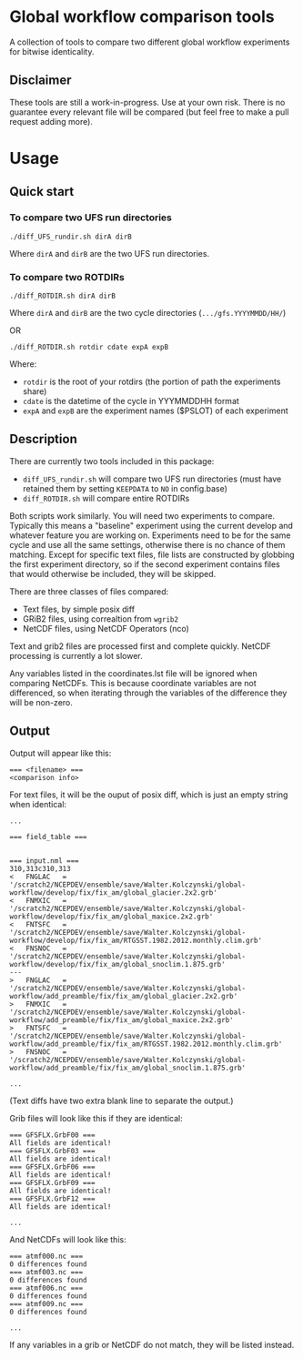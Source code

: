 # Global workflow comparison tools
A collection of tools to compare two different global workflow experiments for bitwise identicality. 

## Disclaimer

These tools are still a work-in-progress. Use at your own risk. There is no guarantee every relevant file will be compared (but feel free to make a pull request adding more).

# Usage

## Quick start
### To compare two UFS run directories
```
./diff_UFS_rundir.sh dirA dirB
```
Where `dirA` and `dirB` are the two UFS run directories.


### To compare two ROTDIRs
```
./diff_ROTDIR.sh dirA dirB
```
Where `dirA` and `dirB` are the two cycle directories (`.../gfs.YYYYMMDD/HH/`)

OR

```
./diff_ROTDIR.sh rotdir cdate expA expB
```

Where:
- `rotdir` is the root of your rotdirs (the portion of path the experiments share)
- `cdate` is the datetime of the cycle in YYYMMDDHH format
- `expA` and `expB` are the experiment names ($PSLOT) of each experiment

## Description

There are currently two tools included in this package:
* `diff_UFS_rundir.sh` will compare two UFS run directories (must have retained them by setting `KEEPDATA` to `NO` in config.base)
* `diff_ROTDIR.sh` will compare entire ROTDIRs

Both scripts work similarly. You will need two experiments to compare. Typically this means a "baseline" experiment using the current develop and whatever feature you are working on. Experiments need to be for the same cycle and use all the same settings, otherwise there is no chance of them matching. Except for specific text files, file lists are constructed by globbing the first experiment directory, so if the second experiment contains files that would otherwise be included, they will be skipped.

There are three classes of files compared:
- Text files, by simple posix diff
- GRiB2 files, using correaltion from `wgrib2`
- NetCDF files, using NetCDF Operators (nco)

Text and grib2 files are processed first and complete quickly. NetCDF processing is currently a lot slower.

Any variables listed in the coordinates.lst file will be ignored when comparing NetCDFs. This is because coordinate variables are not differenced, so when iterating through the variables of the difference they will be non-zero.

## Output

Output will appear like this:
```
=== <filename> ===
<comparison info>

```

For text files, it will be the ouput of posix diff, which is just an empty string when identical:
```
...

=== field_table ===


=== input.nml ===
310,313c310,313
<   FNGLAC   = '/scratch2/NCEPDEV/ensemble/save/Walter.Kolczynski/global-workflow/develop/fix/fix_am/global_glacier.2x2.grb'
<   FNMXIC   = '/scratch2/NCEPDEV/ensemble/save/Walter.Kolczynski/global-workflow/develop/fix/fix_am/global_maxice.2x2.grb'
<   FNTSFC   = '/scratch2/NCEPDEV/ensemble/save/Walter.Kolczynski/global-workflow/develop/fix/fix_am/RTGSST.1982.2012.monthly.clim.grb'
<   FNSNOC   = '/scratch2/NCEPDEV/ensemble/save/Walter.Kolczynski/global-workflow/develop/fix/fix_am/global_snoclim.1.875.grb'
---
>   FNGLAC   = '/scratch2/NCEPDEV/ensemble/save/Walter.Kolczynski/global-workflow/add_preamble/fix/fix_am/global_glacier.2x2.grb'
>   FNMXIC   = '/scratch2/NCEPDEV/ensemble/save/Walter.Kolczynski/global-workflow/add_preamble/fix/fix_am/global_maxice.2x2.grb'
>   FNTSFC   = '/scratch2/NCEPDEV/ensemble/save/Walter.Kolczynski/global-workflow/add_preamble/fix/fix_am/RTGSST.1982.2012.monthly.clim.grb'
>   FNSNOC   = '/scratch2/NCEPDEV/ensemble/save/Walter.Kolczynski/global-workflow/add_preamble/fix/fix_am/global_snoclim.1.875.grb'

...
```
(Text diffs have two extra blank line to separate the output.)

Grib files will look like this if they are identical:
```
=== GFSFLX.GrbF00 ===
All fields are identical!
=== GFSFLX.GrbF03 ===
All fields are identical!
=== GFSFLX.GrbF06 ===
All fields are identical!
=== GFSFLX.GrbF09 ===
All fields are identical!
=== GFSFLX.GrbF12 ===
All fields are identical!

...

```

And NetCDFs will look like this:
```
=== atmf000.nc ===
0 differences found
=== atmf003.nc ===
0 differences found
=== atmf006.nc ===
0 differences found
=== atmf009.nc ===
0 differences found

...
```

If any variables in a grib or NetCDF do not match, they will be listed instead.
